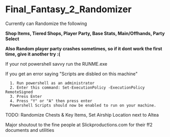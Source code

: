 # Final_Fantasy_2_Randomizer

Currently can Randomize the following 

**Shop Items, Tiered Shops, Player Party, Base Stats, Main/Offhands, Party Select**

**Also Random player party crashes sometimes, so if it dont work the first time, give it another try :(**


If your not powershell savvy run the RUNME.exe

If you get an error saying "Scripts are disbled on this machine"

      1. Run powershell as an administrator
      2. Enter this command: Set-ExecutionPolicy -ExecutionPolicy RemoteSigned
      3. Press Enter
      4. Press "Y" or "A" then press enter
      Powershell Scripts should now be enabled to run on your machine.
      
TODO: Randomize Chests & Key Items, Set Airship Location next to Altea

Major shoutout to the fine people at Slickproductions.com for their ff2 documents and utilities
